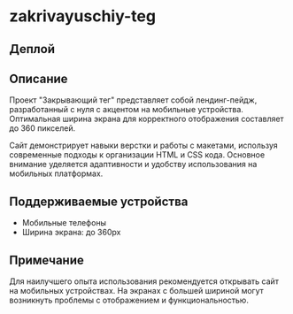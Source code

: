 # zakrivayuschiy-teg

## Деплой


## Описание

Проект "Закрывающий тег" представляет собой лендинг-пейдж, разработанный с нуля с акцентом на мобильные устройства. Оптимальная ширина экрана для корректного отображения составляет до 360 пикселей.

Сайт демонстрирует навыки верстки и работы с макетами, используя современные подходы к организации HTML и CSS кода. Основное внимание уделяется адаптивности и удобству использования на мобильных платформах.

## Поддерживаемые устройства

- Мобильные телефоны
- Ширина экрана: до 360px

## Примечание

Для наилучшего опыта использования рекомендуется открывать сайт на мобильных устройствах. На экранах с большей шириной могут возникнуть проблемы с отображением и функциональностью.
